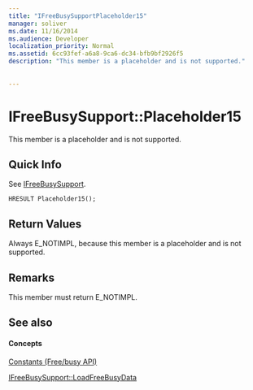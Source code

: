 ```yaml
---
title: "IFreeBusySupportPlaceholder15"
manager: soliver
ms.date: 11/16/2014
ms.audience: Developer
localization_priority: Normal
ms.assetid: 6cc93fef-a6a8-9ca6-dc34-bfb9bf2926f5
description: "This member is a placeholder and is not supported."
 
 
---
```


# IFreeBusySupport::Placeholder15

This member is a placeholder and is not supported.
  
## Quick Info

See [IFreeBusySupport](ifreebusysupport.md).
  
```
HRESULT Placeholder15();
```

## Return Values

Always E_NOTIMPL, because this member is a placeholder and is not supported.
  
## Remarks

This member must return E_NOTIMPL.
  
## See also

#### Concepts

[Constants (Free/busy API)](constants-free-busy-api.md)
  
[IFreeBusySupport::LoadFreeBusyData](ifreebusysupport-loadfreebusydata.md)

